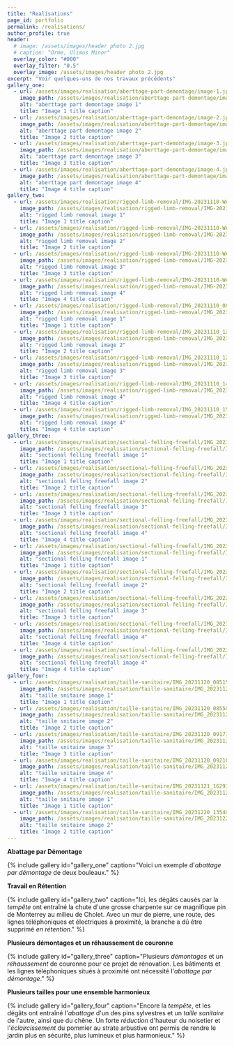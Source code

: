 ```yaml
---
title: "Realisations"
page_id: portfolio
permalink: /realisations/
author_profile: true
header:
  # image: /assets/images/header photo 2.jpg
  # caption: "Orme, Ulimus Minor"
  overlay_color: "#000"
  overlay_filter: "0.5"
  overlay_image: /assets/images/header photo 2.jpg
excerpt: "Voir quelques-uns de nos travaux précédents"
gallery_one:
  - url: /assets/images/realisation/aberttage-part-demontage/image-1.jpg
    image_path: /assets/images/realisation/aberttage-part-demontage/image-1.jpg
    alt: "aberttage part demontage image 1"
    title: "Image 1 title caption"
  - url: /assets/images/realisation/aberttage-part-demontage/image-2.jpg
    image_path: /assets/images/realisation/aberttage-part-demontage/image-2.jpg
    alt: "aberttage part demontage image 2"
    title: "Image 2 title caption"
  - url: /assets/images/realisation/aberttage-part-demontage/image-3.jpg
    image_path: /assets/images/realisation/aberttage-part-demontage/image-3.jpg
    alt: "aberttage part demontage image 3"
    title: "Image 3 title caption"
  - url: /assets/images/realisation/aberttage-part-demontage/image-4.jpg
    image_path: /assets/images/realisation/aberttage-part-demontage/image-4.jpg
    alt: "aberttage part demontage image 4"
    title: "Image 4 title caption"
gallery_two:
  - url: /assets/images/realisation/rigged-limb-removal/IMG-20231110-WA0009.jpg
    image_path: /assets/images/realisation/rigged-limb-removal/IMG-20231110-WA0009.jpg
    alt: "rigged limb removal image 1"
    title: "Image 1 title caption"
  - url: /assets/images/realisation/rigged-limb-removal/IMG-20231110-WA0010.jpg
    image_path: /assets/images/realisation/rigged-limb-removal/IMG-20231110-WA0010.jpg
    alt: "rigged limb removal image 2"
    title: "Image 2 title caption"
  - url: /assets/images/realisation/rigged-limb-removal/IMG-20231110-WA0012.jpg
    image_path: /assets/images/realisation/rigged-limb-removal/IMG-20231110-WA0012.jpg
    alt: "rigged limb removal image 3"
    title: "Image 3 title caption"
  - url: /assets/images/realisation/rigged-limb-removal/IMG-20231110-WA0013.jpg
    image_path: /assets/images/realisation/rigged-limb-removal/IMG-20231110-WA0013.jpg
    alt: "rigged limb removal image 4"
    title: "Image 4 title caption"
  - url: /assets/images/realisation/rigged-limb-removal/IMG_20231110_084214_975.jpg
    image_path: /assets/images/realisation/rigged-limb-removal/IMG_20231110_084214_975.jpg
    alt: "rigged limb removal image 1"
    title: "Image 1 title caption"
  - url: /assets/images/realisation/rigged-limb-removal/IMG_20231110_120241_443.jpg
    image_path: /assets/images/realisation/rigged-limb-removal/IMG_20231110_120241_443.jpg
    alt: "rigged limb removal image 2"
    title: "Image 2 title caption"
  - url: /assets/images/realisation/rigged-limb-removal/IMG_20231110_120312_863.jpg
    image_path: /assets/images/realisation/rigged-limb-removal/IMG_20231110_120312_863.jpg
    alt: "rigged limb removal image 3"
    title: "Image 3 title caption"
  - url: /assets/images/realisation/rigged-limb-removal/IMG_20231110_141728_562.jpg
    image_path: /assets/images/realisation/rigged-limb-removal/IMG_20231110_141728_562.jpg
    alt: "rigged limb removal image 4"
    title: "Image 4 title caption"
  - url: /assets/images/realisation/rigged-limb-removal/IMG_20231110_154814_989.jpg
    image_path: /assets/images/realisation/rigged-limb-removal/IMG_20231110_154814_989.jpg
    alt: "rigged limb removal image 4"
    title: "Image 4 title caption"
gallery_three:
  - url: /assets/images/realisation/sectional-felling-freefall/IMG_20231113_172926_931.jpg
    image_path: /assets/images/realisation/sectional-felling-freefall/IMG_20231113_172926_931.jpg
    alt: "sectional felling freefall image 1"
    title: "Image 1 title caption"
  - url: /assets/images/realisation/sectional-felling-freefall/IMG_20231113_173016_227.jpg
    image_path: /assets/images/realisation/sectional-felling-freefall/IMG_20231113_173016_227.jpg
    alt: "sectional felling freefall image 2"
    title: "Image 2 title caption"
  - url: /assets/images/realisation/sectional-felling-freefall/IMG_20231113_173043_059.jpg
    image_path: /assets/images/realisation/sectional-felling-freefall/IMG_20231113_173043_059.jpg
    alt: "sectional felling freefall image 3"
    title: "Image 3 title caption"
  - url: /assets/images/realisation/sectional-felling-freefall/IMG_20231113_173247_200.jpg
    image_path: /assets/images/realisation/sectional-felling-freefall/IMG_20231113_173247_200.jpg
    alt: "sectional felling freefall image 4"
    title: "Image 4 title caption"
  - url: /assets/images/realisation/sectional-felling-freefall/IMG_20231128_105526_457.jpg
    image_path: /assets/images/realisation/sectional-felling-freefall/IMG_20231128_105526_457.jpg
    alt: "sectional felling freefall image 1"
    title: "Image 1 title caption"
  - url: /assets/images/realisation/sectional-felling-freefall/IMG_20231129_112403_972.jpg
    image_path: /assets/images/realisation/sectional-felling-freefall/IMG_20231129_112403_972.jpg
    alt: "sectional felling freefall image 2"
    title: "Image 2 title caption"
  - url: /assets/images/realisation/sectional-felling-freefall/IMG_20231220_091917_061.jpg
    image_path: /assets/images/realisation/sectional-felling-freefall/IMG_20231220_091917_061.jpg
    alt: "sectional felling freefall image 3"
    title: "Image 3 title caption"
  - url: /assets/images/realisation/sectional-felling-freefall/IMG_20231220_091950_089.jpg
    image_path: /assets/images/realisation/sectional-felling-freefall/IMG_20231220_091950_089.jpg
    alt: "sectional felling freefall image 4"
    title: "Image 4 title caption"
  - url: /assets/images/realisation/sectional-felling-freefall/IMG_20231220_092059_387.jpg
    image_path: /assets/images/realisation/sectional-felling-freefall/IMG_20231220_092059_387.jpg
    alt: "sectional felling freefall image 4"
    title: "Image 4 title caption"
gallery_four:
  - url: /assets/images/realisation/taille-sanitaire/IMG_20231120_085152_272.jpg
    image_path: /assets/images/realisation/taille-sanitaire/IMG_20231120_085152_272.jpg
    alt: "taille snitaire image 1"
    title: "Image 1 title caption"
  - url: /assets/images/realisation/taille-sanitaire/IMG_20231120_085508_587.jpg
    image_path: /assets/images/realisation/taille-sanitaire/IMG_20231120_085508_587.jpg
    alt: "taille snitaire image 2"
    title: "Image 2 title caption"
  - url: /assets/images/realisation/taille-sanitaire/IMG_20231120_091713_530.jpg
    image_path: /assets/images/realisation/taille-sanitaire/IMG_20231120_091713_530.jpg
    alt: "taille snitaire image 3"
    title: "Image 3 title caption"
  - url: /assets/images/realisation/taille-sanitaire/IMG_20231120_092104_030.jpg
    image_path: /assets/images/realisation/taille-sanitaire/IMG_20231120_092104_030.jpg
    alt: "taille snitaire image 4"
    title: "Image 4 title caption"
  - url: /assets/images/realisation/taille-sanitaire/IMG_20231121_162930_253.jpg
    image_path: /assets/images/realisation/taille-sanitaire/IMG_20231121_162930_253.jpg
    alt: "taille snitaire image 1"
    title: "Image 1 title caption"
  - url: /assets/images/realisation/taille-sanitaire/IMG_20231220_135401_309.jpg
    image_path: /assets/images/realisation/taille-sanitaire/IMG_20231220_135401_309.jpg
    alt: "taille snitaire image 2"
    title: "Image 2 title caption"
---
```


**Abattage par Démontage**

{% include gallery id="gallery_one" caption="Voici un exemple d'*abattage par démontage* de deux bouleaux." %}

**Travail en Rétention**

{% include gallery id="gallery_two" caption="Ici, les dégâts causés par la *tempête* ont entraîné la chute d'une grosse charpente sur ce magnifique pin de Monterrey au milieu de Cholet. Avec un mur de pierre, une route, des lignes téléphoniques et électriques à proximité, la branche a dû être supprimé *en rétention*." %}

**Plusieurs démontages et un réhaussement de couronne**

{% include gallery id="gallery_three" caption="Plusieurs *démontages* et un *réhaussement* de couronne pour ce projet de rénovation. Les bâtiments et les lignes téléphoniques situés à proximité ont nécessité l'*abattage par démontage*." %}

**Plusieurs tailles pour une ensemble harmonieux**

{% include gallery id="gallery_four" caption="Encore la *tempête*, et les dégâts ont entraîné l'*abattage* d'un des pins sylvestres et un *taille sanitaire* de l'autre, ainsi que du chêne. Un forte *réduction* d'hauteur du noisetier et l'*éclaircissement* du pommier au strate arbustive ont permis de rendre le jardin plus en sécurité, plus lumineux et plus harmonieux." %}
